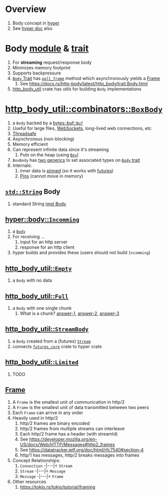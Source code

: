 # Overview

1. Body concept in [hyper](https://hyper.rs/)
1. See [hyper doc](./hyper.md) also


# Body [module](https://docs.rs/hyper/latest/hyper/body/index.html) & [trait](https://docs.rs/hyper/latest/hyper/body/trait.Body.html)

1. For **streaming** request/response body
1. Minimizes memory footprint
1. Supports backpressure
1. [`Body` Trait](https://docs.rs/hyper/latest/hyper/body/trait.Body.html) has [`poll_frame`](https://docs.rs/hyper/latest/hyper/body/trait.Body.html#tymethod.poll_frame) method which asynchronously yields a [Frame](https://docs.rs/hyper/latest/hyper/body/struct.Frame.html)
    1. See https://docs.rs/http-body/latest/http_body/trait.Body.html
1. [http_body_util](https://docs.rs/http-body-util/latest/http_body_util/) crate has utils for building `Body` implementations


# [http_body_util::combinators::`BoxBody`](https://docs.rs/http-body-util/latest/http_body_util/combinators/struct.BoxBody.html)

1. a `Body` backed by a [bytes::buf::`Buf`](https://docs.rs/bytes/latest/bytes/buf/trait.Buf.html)
1. Useful for large files, [WebSockets](https://www.pubnub.com/guides/websockets/), long-lived web connections, etc
1. [Threadsafe](https://docs.rs/http-body-util/0.1.1/http_body_util/combinators/struct.BoxBody.html#impl-Send-for-BoxBody%3CD,+E%3E)
1. Asynchronous (non-blocking)
1. Memory efficient
1. Can represent infinite data since it's streaming
    1. Puts on the heap (using [`Box`](https://doc.rust-lang.org/std/boxed/struct.Box.html))
1. `BoxBody` has [two generics](https://docs.rs/http-body-util/0.1.1/http_body_util/combinators/struct.BoxBody.html#method.new) to set associated types on [`Body` trait](https://docs.rs/http-body/latest/http_body/trait.Body.html)
1. Internals:
    1. inner data is [pinned](https://rust-lang.github.io/async-book/04_pinning/01_chapter.html) (so it works with [futures](https://tokio.rs/tokio/tutorial/async))
    1. [Pins](https://doc.rust-lang.org/std/boxed/struct.Box.html#method.pin) (cannot move in memory)


## [`std::String`](https://doc.rust-lang.org/nightly/alloc/string/struct.String.html) Body

1. standard String [impl Body](https://docs.rs/hyper/latest/hyper/body/trait.Body.html#impl-Body-for-String)


## [hyper::body::`Incomming`](https://docs.rs/hyper/latest/hyper/body/struct.Incoming.html)

1. a [`Body`](https://docs.rs/hyper/latest/hyper/body/struct.Incoming.html#impl-Body-for-Incoming)
1. For receiving ...
    1. input for an http server
    1. response for an http client
1. hyper builds and provides these (users should not build `Incomming`)

## [http_body_util::`Empty`](https://docs.rs/http-body-util/latest/http_body_util/struct.Empty.html)

1. a `Body` with no data

## [http_body_util::`Full`](https://docs.rs/http-body-util/latest/http_body_util/struct.Full.html)

1. a `Body` with one single chunk
    1. What is a chunk? [answer-1](https://developer.mozilla.org/en-US/docs/Web/HTTP/Headers/Transfer-Encoding), [answer-2](https://en.wikipedia.org/wiki/Chunked_transfer_encoding), [answer-3](https://bunny.net/academy/http/what-is-chunked-encoding/) 

## [http_body_util::`StreamBody`](TODO)

1. a `Body` created from a (futures) [`Stream`](https://docs.rs/futures-core/0.3.30/futures_core/stream/trait.Stream.html)
1. connects [`futures_core`](https://docs.rs/futures-core/0.3.30/futures_core/index.html) crate to hyper crate


## [http_body_util::`Limited`](https://docs.rs/http-body-util/0.1.1/http_body_util/struct.Limited.html)

1. TODO

## [Frame](https://docs.rs/hyper/latest/hyper/body/struct.Frame.html)

1. A `Frame` is the smallest unit of communication in http/2
1. A `Frame` is the smallest unit of data transmitted between two peers
1. Each `Frame` can arrive in any order
1. Heavily used in http/2
    1. http/2 frames are binary encoded
    1. http/2 frames from multiple streams can interleave
    1. Each http/2 frame has a header (with streamId)
    1. See https://developer.mozilla.org/en-US/docs/Web/HTTP/Messages#http2_frames
    1. See https://datatracker.ietf.org/doc/html/rfc7540#section-4
    1. http/1 has messages, http/2 breaks messages into frames
1. Concept Relationships:
    1. `Connection` -|---|< `Stream`
    1. `Stream` -|---|< `Message` 
    1. `Message` -|---|< `Frame`
1. Other resources
    1. https://tokio.rs/tokio/tutorial/framing
